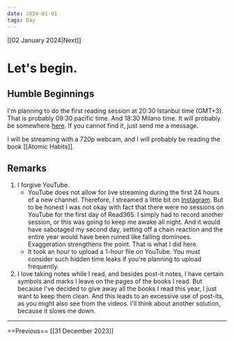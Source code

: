```yaml
---
date: 2024-01-01
tags: Day
---
```


[[02 January 2024|Next]]

# Let's begin.

## Humble Beginnings

I'm planning to do the first reading session at 20:30 Istanbul time (GMT+3). That is probably 09:30 pacific time. And 18:30 Milano time. It will probably be somewhere [here](https://www.youtube.com/@read365org). If you cannot find it, just send me a message.

I will be streaming with a 720p webcam, and I will probably be reading the book [[Atomic Habits]].

## Remarks

1. I forgive YouTube.
	- YouTube does not allow for live streaming during the first 24 hours of a new channel. Therefore, I streamed a little bit on [Instagram](https://instagram.com/read365org). But to be honest I was not okay with fact that there were no sessions on YouTube for the first day of Read365. I simply had to record another session, or this was going to keep me awake all night. And it would have sabotaged my second day, setting off a chain reaction and the entire year would have been ruined like falling dominoes. Exaggeration strengthens the point. That is what I did here.
	- It took an hour to upload a 1-hour file on YouTube. You must consider such hidden time leaks if you're planning to upload frequently.
2. I love taking notes while I read, and besides post-it notes, I have certain symbols and marks I leave on the pages of the books I read. But because I've decided to give away all the books I read this year, I just want to keep them clean. And this leads to an excessive use of post-its, as you might also see from the videos. I'll think about another solution, because it slows me down.

---

==Previous== [[31 December 2023]]
